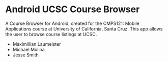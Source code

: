 Android UCSC Course Browser
=============

A Course Browser for Android, created for the CMPS121: Mobile Applications course at University of California, Santa Cruz. This app allows the user to browse course listings at UCSC.

* Maximillian Laumeister
* Michael Molina
* Jesse Smith

